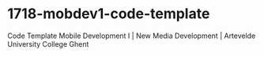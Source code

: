 # 1718-mobdev1-code-template
Code Template Mobile Development I | New Media Development | Artevelde University College Ghent
